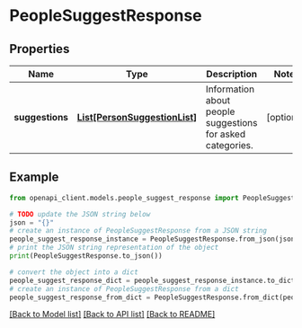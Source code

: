 # PeopleSuggestResponse


## Properties

Name | Type | Description | Notes
------------ | ------------- | ------------- | -------------
**suggestions** | [**List[PersonSuggestionList]**](PersonSuggestionList.md) | Information about people suggestions for asked categories. | [optional] 

## Example

```python
from openapi_client.models.people_suggest_response import PeopleSuggestResponse

# TODO update the JSON string below
json = "{}"
# create an instance of PeopleSuggestResponse from a JSON string
people_suggest_response_instance = PeopleSuggestResponse.from_json(json)
# print the JSON string representation of the object
print(PeopleSuggestResponse.to_json())

# convert the object into a dict
people_suggest_response_dict = people_suggest_response_instance.to_dict()
# create an instance of PeopleSuggestResponse from a dict
people_suggest_response_from_dict = PeopleSuggestResponse.from_dict(people_suggest_response_dict)
```
[[Back to Model list]](../README.md#documentation-for-models) [[Back to API list]](../README.md#documentation-for-api-endpoints) [[Back to README]](../README.md)


